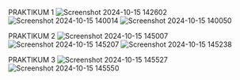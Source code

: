 PRAKTIKUM 1
![Screenshot 2024-10-15 142602](https://github.com/user-attachments/assets/ab6721c1-1eaa-4506-90b3-cf5189b1d8e4)
![Screenshot 2024-10-15 140014](https://github.com/user-attachments/assets/e8aada3d-d834-443f-b085-2f32af8be702)
![Screenshot 2024-10-15 140050](https://github.com/user-attachments/assets/9e0e1914-e3d8-42df-b86f-fecae3b9489d)


PRAKTIKUM 2
![Screenshot 2024-10-15 145007](https://github.com/user-attachments/assets/471a07fc-f348-47f5-af34-d6c581cb61e3)
![Screenshot 2024-10-15 145207](https://github.com/user-attachments/assets/b928e816-17a9-452b-aea4-f56164b21038)
![Screenshot 2024-10-15 145238](https://github.com/user-attachments/assets/9f32c3e9-b840-47fe-9f25-bacc15900c2d)

PRAKTIKUM 3
![Screenshot 2024-10-15 145527](https://github.com/user-attachments/assets/40ac4d40-53ca-4d69-90ad-7c13279fa77c)
![Screenshot 2024-10-15 145550](https://github.com/user-attachments/assets/5d50d812-b976-4f82-8c86-f7bd220cbc87)


